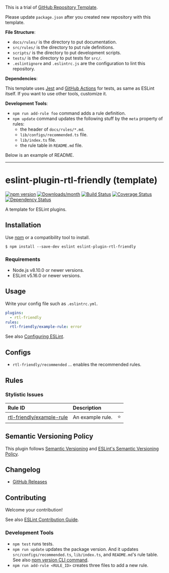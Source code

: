 

This is a trial of [GitHub Repository Template](https://github.blog/2019-06-06-generate-new-repositories-with-repository-templates/).

Please update `package.json` after you created new repository with this template.

**File Structure**:

- `docs/rules/` is the directory to put documentation.
- `src/rules/` is the directory to put rule definitions.
- `scripts/` is the directory to put development scripts.
- `tests/` is the directory to put tests for `src/`.
- `.eslintignore` and `.eslintrc.js` are the configuration to lint this repository.

**Dependencies**:

This template uses [Jest](https://jestjs.io/) and [GitHub Actions](https://github.co.jp/features/actions) for tests, as same as ESLint itself. If you want to use other tools, customize it.

**Development Tools**:

- `npm run add-rule foo` command adds a rule definition.
- `npm update` command updates the following stuff by the `meta` property of rules:
  - the header of `docs/rules/*.md`.
  - `lib/configs/recommended.ts` file.
  - `lib/index.ts` file.
  - the rule table in `README.md` file.

Below is an example of README.

---

# eslint-plugin-rtl-friendly (template)

[![npm version](https://img.shields.io/npm/v/eslint-plugin-rtl-friendly.svg)](https://www.npmjs.com/package/eslint-plugin-rtl-friendly)
[![Downloads/month](https://img.shields.io/npm/dm/eslint-plugin-rtl-friendly.svg)](http://www.npmtrends.com/eslint-plugin-rtl-friendly)
[![Build Status](https://travis-ci.org/mysticatea/eslint-plugin-rtl-friendly.svg?branch=master)](https://travis-ci.org/mysticatea/eslint-plugin-rtl-friendly)
[![Coverage Status](https://codecov.io/gh/mysticatea/eslint-plugin-rtl-friendly/branch/master/graph/badge.svg)](https://codecov.io/gh/mysticatea/eslint-plugin-rtl-friendly)
[![Dependency Status](https://david-dm.org/mysticatea/eslint-plugin-rtl-friendly.svg)](https://david-dm.org/mysticatea/eslint-plugin-rtl-friendly)

A template for ESLint plugins.

## Installation

Use [npm](https://www.npmjs.com/) or a compatibility tool to install.

```
$ npm install --save-dev eslint eslint-plugin-rtl-friendly
```

### Requirements

- Node.js v8.10.0 or newer versions.
- ESLint v5.16.0 or newer versions.

## Usage

Write your config file such as `.eslintrc.yml`.

```yml
plugins:
  - rtl-friendly
rules:
  rtl-friendly/example-rule: error
```

See also [Configuring ESLint](https://eslint.org/docs/user-guide/configuring).

## Configs

- `rtl-friendly/recommended` ... enables the recommended rules.

## Rules

<!--RULE_TABLE_BEGIN-->

### Stylistic Issues

| Rule ID                                                   | Description      |     |
| :-------------------------------------------------------- | :--------------- | :-: |
| [rtl-friendly/example-rule](./docs/rules/example-rule.md) | An example rule. | ⭐️ |

<!--RULE_TABLE_END-->

## Semantic Versioning Policy

This plugin follows [Semantic Versioning](http://semver.org/) and [ESLint's Semantic Versioning Policy](https://github.com/eslint/eslint#semantic-versioning-policy).

## Changelog

- [GitHub Releases]()

## Contributing

Welcome your contribution!

See also [ESLint Contribution Guide](https://eslint.org/docs/developer-guide/contributing/).

### Development Tools

- `npm test` runs tests.
- `npm run update` updates the package version. And it updates `src/configs/recommended.ts`, `lib/index.ts`, and `README.md`'s rule table. See also [npm version CLI command](https://docs.npmjs.com/cli/version).
- `npm run add-rule <RULE_ID>` creates three files to add a new rule.
